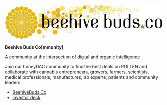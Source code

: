 ![Logo](/assets/success-stories/beehivebudsco.jpg)

**Beehive Buds Co[mmunity]**

A community at the intersection of digital and organic intelligence

Join our honeyDAC community to find the best deals on POLLEN and collaborate with cannabis entrepreneurs, growers, farmers, scientists, medical professionals, manufactures, lab experts, patients and community leaders.

 * [BeehiveBuds.Co](https://beehivebuds.co/)
 * [Investor deck](https://bit.ly/beecrypto)
